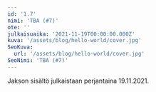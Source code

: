 ```yaml
---
id: '1.7'
nimi: 'TBA (#7)'
ote: ''
julkaisuaika: '2021-11-19T00:00:00.000Z'
kuva: '/assets/blog/hello-world/cover.jpg'
SeoKuva:
  url: '/assets/blog/hello-world/cover.jpg'
SeoNimi: 'TBA (#7)'
---
```


Jakson sisältö julkaistaan perjantaina 19.11.2021.